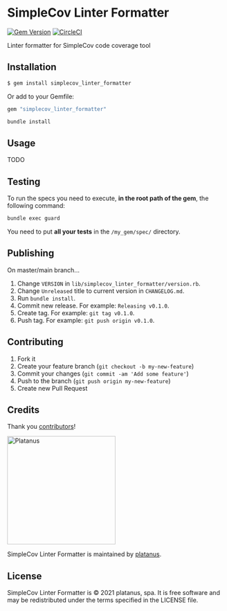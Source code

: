 # SimpleCov Linter Formatter

[![Gem Version](https://badge.fury.io/rb/simplecov_linter_formatter.svg)](https://badge.fury.io/rb/simplecov_linter_formatter)
[![CircleCI](https://circleci.com/gh/platanus/simplecov_linter_formatter.svg?style=shield)](https://app.circleci.com/pipelines/github/platanus/simplecov_linter_formatter)

Linter formatter for SimpleCov code coverage tool

## Installation

```bash
$ gem install simplecov_linter_formatter
```

Or add to your Gemfile:

```ruby
gem "simplecov_linter_formatter"
```

```bash
bundle install
```

## Usage

TODO

## Testing

To run the specs you need to execute, **in the root path of the gem**, the following command:

```bash
bundle exec guard
```

You need to put **all your tests** in the `/my_gem/spec/` directory.

## Publishing

On master/main branch...

1. Change `VERSION` in `lib/simplecov_linter_formatter/version.rb`.
2. Change `Unreleased` title to current version in `CHANGELOG.md`.
3. Run `bundle install`.
4. Commit new release. For example: `Releasing v0.1.0`.
5. Create tag. For example: `git tag v0.1.0`.
6. Push tag. For example: `git push origin v0.1.0`.

## Contributing

1. Fork it
2. Create your feature branch (`git checkout -b my-new-feature`)
3. Commit your changes (`git commit -am 'Add some feature'`)
4. Push to the branch (`git push origin my-new-feature`)
5. Create new Pull Request

## Credits

Thank you [contributors](https://github.com/platanus/simplecov_linter_formatter/graphs/contributors)!

<img src="http://platan.us/gravatar_with_text.png" alt="Platanus" width="250"/>

SimpleCov Linter Formatter is maintained by [platanus](http://platan.us).

## License

SimpleCov Linter Formatter is © 2021 platanus, spa. It is free software and may be redistributed under the terms specified in the LICENSE file.
